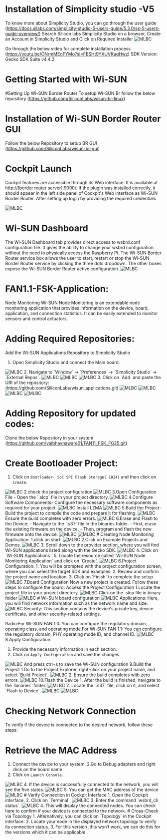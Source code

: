 # Installation of Simplicity studio -V5
To know more about Simplicity Studio, you can go through the user guide
(https://docs.silabs.com/simplicity-studio-5-users-guide/5.3.0/ss-5-users-guide-overview/)
Search Silicon labs Simplicity Studio on a browser,
Create an Account in Simplicity Studio and
Click on Required Installer
<img src="https://github.com/Joswitha-123/wisunreadme/blob/main/Screenshot%202024-05-22%20104138.png" alt="MLBC">

Go through the below video for complete installation process
(https://youtu.be/ONrmMEgFYMo?si=FESHt9YXUVKaqHwz)
SDK Version: Gecko SDK Suite v4.4.2
# Getting Started with Wi-SUN
#Setting Up Wi-SUN Border Router
To setup Wi-SUN Br follow the below repository
(https://github.com/SiliconLabs/wisun-br-linux)
# Installation of Wi-SUN Border Router GUI
Follow the below Repository to setup BR GUI
(https://github.com/SiliconLabs/wisun-br-gui)
# Cockpit Launch

Cockpit features are accessible through its Web interface. It is available at http://[border router server]:9090/.
If the plugin was installed correctly, it should appear in the left side panel of Cockpit's Web interface as Wi-SUN Border Router.
After setting up login by providing the required credentials

<img src="https://github.com/Joswitha-123/wisunreadme/blob/main/Screenshot%202024-05-22%20105145.png" alt="MLBC">

# Wi-SUN Dashboard

The Wi-SUN Dashboard tab provides direct access to wsbrd.conf configuration file. It gives the ability to change your wsbrd configuration without the need to physically access the Raspberry Pi. The Wi-SUN Border Router service box allows the user to start, restart or stop the Wi-SUN Border Router service by clicking the three dots dropdown. The other boxes expose the Wi-SUN Border Router active configuration.
<img src="https://github.com/Joswitha-123/wisunreadme/blob/main/Screenshot%202024-05-22%20105200.png" alt="MLBC">
# FAN1.1-FSK-Application:
Node Monitoring
Wi-SUN Node Monitoring is an extendable node monitoring application that provides information on the device, board, application, and connection statistics. It can be easily extended to monitor sensors and control actuators.
# Adding Required Repositories:
Add the Wi-SUN Applications Repository to Simplicity Studio
1. Open Simplicity Studio and connect the Main board.
<img src="https://github.com/Joswitha-123/wisunreadme/blob/main/Screenshot%202024-05-22%20110119.png" alt="MLBC">
2. Navigate to `Window` -> `Preferences` -> `Simplicity Studio` -> `External Repos`.
<img src="https://github.com/Joswitha-123/wisunreadme/blob/main/Screenshot%202024-05-22%20110129.png" alt="MLBC">
<img src="https://github.com/Joswitha-123/wisunreadme/blob/main/Screenshot%202024-05-22%20110141.png" alt="MLBC">
<img src="https://github.com/Joswitha-123/wisunreadme/blob/main/Screenshot%202024-05-22%20110151.png" alt="MLBC">
3. Click on `Add` and paste the URI of the repository: 
(https://github.com/SiliconLabs/wisun_applications.git)
<img src="https://github.com/Joswitha-123/wisunreadme/blob/main/Screenshot%202024-05-22%20110202.png" alt="MLBC">
<img src="https://github.com/Joswitha-123/wisunreadme/blob/main/Screenshot%202024-05-22%20110212.png" alt="MLBC">
<img src="https://github.com/Joswitha-123/wisunreadme/blob/main/Screenshot%202024-05-22%20110223.png" alt="MLBC">
<img src="https://github.com/Joswitha-123/wisunreadme/blob/main/Screenshot%202024-05-22%20110232.png" alt="MLBC">

# Adding Repository for updated codes:
Clone the below Repository in your system 
(https://github.com/vaibhavnaware01/FAN11_FSK_FG25.git)

# Create Bootloader Project:
1.	Click on `Bootloader- SoC SPI Flash Storage( 1024)` and then click on `Create`.
<img src="https://github.com/Joswitha-123/wisunreadme/blob/main/Screenshot%202024-05-22%20112354.png" alt="MLBC">
2.check the project configuration
<img src="https://github.com/Joswitha-123/wisunreadme/blob/main/Screenshot%202024-05-22%20112402.png" alt="MLBC">
3.Open Configuration File
   - Open the `.slcp` file in your project directory.
<img src="https://github.com/Joswitha-123/wisunreadme/blob/main/Screenshot%202024-05-22%20112412.png" alt="MLBC">
4.Configure Software Components- Configure the necessary software components as required for your project.
<img src="https://github.com/Joswitha-123/wisunreadme/blob/main/Screenshot%202024-05-22%20112421.png" alt="MLBC">
Install LZMA
<img src="https://github.com/Joswitha-123/wisunreadme/blob/main/Screenshot%202024-05-22%20112429.png" alt="MLBC">
5.Build the Project- Build the project to compile the code and prepare it for flashing.
<img src="https://github.com/Joswitha-123/wisunreadme/blob/main/Screenshot%202024-05-22%20112440.png" alt="MLBC">
Ensure the build completes with zero errors.
<img src="https://github.com/Joswitha-123/wisunreadme/blob/main/Screenshot%202024-05-22%20112448.png" alt="MLBC">
6.Erase and Flash to the Device:
   - Navigate to the `.s37` file in the binaries folder.
   - First, erase the existing firmware on the device.
   - Then, program and flash the new firmware onto the device.
<img src="https://github.com/Joswitha-123/wisunreadme/blob/main/Screenshot%202024-05-22%20112502.png" alt="MLBC">
<img src="https://github.com/Joswitha-123/wisunreadme/blob/main/Screenshot%202024-05-22%20112514.png" alt="MLBC">
# Creating Node Monitoring Application:
1.click on start:
<img src="https://github.com/Joswitha-123/wisunreadme/blob/main/Screenshot%202024-05-22%20114557.png" alt="MLBC">
2.Click on Example Projects and Demos.
<img src="https://github.com/Joswitha-123/wisunreadme/blob/main/Screenshot%202024-05-22%20114621.png" alt="MLBC">
3. Scroll down to the provider section, where you will find Wi-SUN applications listed along with the Gecko SDK.
<img src="https://github.com/Joswitha-123/wisunreadme/blob/main/Screenshot%202024-05-22%20114628.png" alt="MLBC">
4. Click on `Wi-SUN Applications`.
5. Locate the resource called `Wi-SUN Node Monitoring Application` and click on `Create`.
<img src="https://github.com/Joswitha-123/wisunreadme/blob/main/Screenshot%202024-05-22%20114638.png" alt="MLBC">
6.Project Configuration:
1. You will be prompted with the project configuration screen, where you can select the target SDK and examples.
2. Review and confirm the project name and location.
3. Click on `Finish` to complete the setup.
<img src="https://github.com/Joswitha-123/wisunreadme/blob/main/Screenshot%202024-05-22%20114645.png" alt="MLBC">
7.Board Configuration
Now a new project is created. Follow these steps to configure the board:
 Access the Project Configuration
1.Locate the project file in your project directory.
<img src="https://github.com/Joswitha-123/wisunreadme/blob/main/Screenshot%202024-05-22%20114655.png" alt="MLBC">
Click on the .slcp file in binary folder
<img src="https://github.com/Joswitha-123/wisunreadme/blob/main/Screenshot%202024-05-22%20114703.png" alt="MLBC">
# Wi-SUN board configuration
<img src="https://github.com/Joswitha-123/wisunreadme/blob/main/Screenshot%202024-05-22%20114715.png" alt="MLBC">
Applications: Here, you will find network information such as the network name and size.
<img src="https://github.com/Joswitha-123/wisunreadme/blob/main/Screenshot%202024-05-22%20114721.png" alt="MLBC">
Security: This section contains the device's private key, device certificate, and other security-related settings.

Radio:For Wi-SUN FAN 1.0: You can configure the regulatory domain, operating class, and operating mode.For Wi-SUN FAN 1.1: You can configure the regulatory domain, PHY operating mode ID, and channel ID.
<img src="https://github.com/Joswitha-123/wisunreadme/blob/main/Screenshot%202024-05-22%20114730.png" alt="MLBC">
 8.Apply Configuration
1. Provide the necessary information in each section.
2. Click on `Apply Configuration` and save the changes.
<img src="https://github.com/Joswitha-123/wisunreadme/blob/main/Screenshot%202024-05-22%20114752.png" alt="MLBC">
And press ctrl+s to save the Wi-SUN configuration
9.Build the Project 1.Go to the Project Explorer, right-click on your project name, and select `Build Project`.
<img src="https://github.com/Joswitha-123/wisunreadme/blob/main/Screenshot%202024-05-22%20114800.png" alt="MLBC">
2. Ensure the build completes with zero errors.
<img src="https://github.com/Joswitha-123/wisunreadme/blob/main/Screenshot%202024-05-22%20114807.png" alt="MLBC">
10.Flash the Device
1.	After the build is finished, navigate to the `binaries` folder.
<img src="https://github.com/Joswitha-123/wisunreadme/blob/main/Screenshot%202024-05-22%20114831.png" alt="MLBC">
2. Locate the `.s37` file, click on it, and select `Flash to Device`.
<img src="https://github.com/Joswitha-123/wisunreadme/blob/main/Screenshot%202024-05-22%20114840.png" alt="MLBC">
<img src="https://github.com/Joswitha-123/wisunreadme/blob/main/Screenshot%202024-05-22%20114847.png" alt="MLBC">

# Checking Network Connection
To verify if the device is connected to the desired network, follow these steps:
# Retrieve the MAC Address
1.	Connect the device to your system.
2.Go to Debug adapters and right click on the board name
3. Click on `Launch Console`.
<img src="https://github.com/Joswitha-123/wisunreadme/blob/main/Screenshot%202024-05-22%20114847.png" alt="MLBC">
4. If the device is successfully connected to the network, you will see the five states.
<img src="https://github.com/Joswitha-123/wisunreadme/blob/main/Screenshot%202024-05-22%20114847.png" alt="MLBC">
5. You can get the MAC address of the device
<img src="https://github.com/Joswitha-123/wisunreadme/blob/main/Screenshot%202024-05-22%20114847.png" alt="MLBC">
# Verify Connection in Cockpit Interface
1. Open the Cockpit interface.
2. Click on `Terminal`.
<img src="https://github.com/Joswitha-123/wisunreadme/blob/main/Screenshot%202024-05-22%20114847.png" alt="MLBC">
3. Enter the command `wsbrd_cli status`.
<img src="https://github.com/Joswitha-123/wisunreadme/blob/main/Screenshot%202024-05-22%20114847.png" alt="MLBC">
4. This will display the connected nodes. You can check here to confirm if your device is connected to the network.
# Cross-Check via Topology
1. Alternatively, you can click on `Topology` in the Cockpit interface.
2. Locate your node in the displayed network topology to verify its connection status.
3. For this version ,this won’t work, we can do this for the versions which it can be applicable

